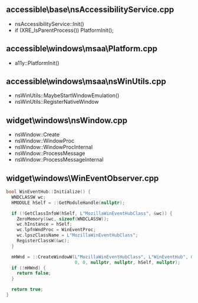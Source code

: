 ## accessible\base\nsAccessibilityService.cpp
- nsAccessibilityService::Init()
- if (XRE_IsParentProcess()) PlatformInit();
## accessible\windows\msaa\Platform.cpp
- a11y::PlatformInit()
## accessible\windows\msaa\nsWinUtils.cpp
- nsWinUtils::MaybeStartWindowEmulation()
- nsWinUtils::RegisterNativeWindow
## widget\windows\nsWindow.cpp
- nsWindow::Create
- nsWindow::WindowProc
- nsWindow::WindowProcInternal
- nsWindow::ProcessMessage
- nsWindow::ProcessMessageInternal
## widget\windows\WinEventObserver.cpp
```c++
bool WinEventHub::Initialize() {
  WNDCLASSW wc;
  HMODULE hSelf = ::GetModuleHandle(nullptr);

  if (!GetClassInfoW(hSelf, L"MozillaWinEventHubClass", &wc)) {
    ZeroMemory(&wc, sizeof(WNDCLASSW));
    wc.hInstance = hSelf;
    wc.lpfnWndProc = WinEventProc;
    wc.lpszClassName = L"MozillaWinEventHubClass";
    RegisterClassW(&wc);
  }

  mHWnd = ::CreateWindowW(L"MozillaWinEventHubClass", L"WinEventHub", 0, 0, 0,
                          0, 0, nullptr, nullptr, hSelf, nullptr);
  if (!mHWnd) {
    return false;
  }

  return true;
}
```
